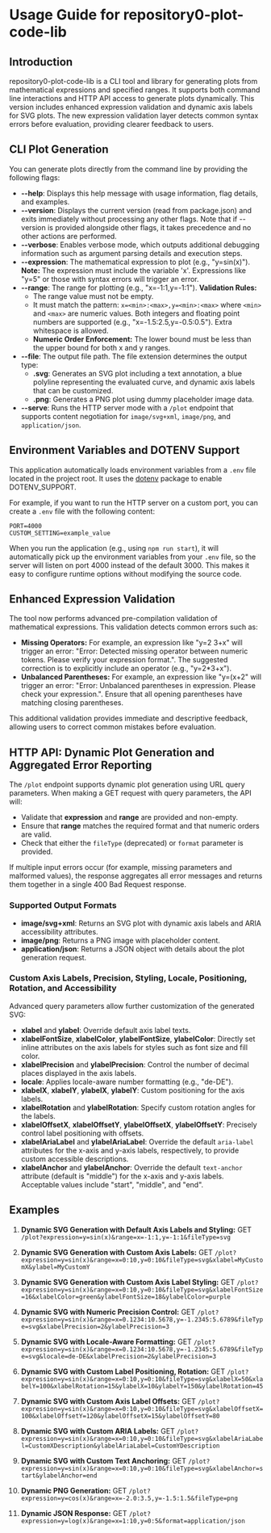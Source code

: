 # Usage Guide for repository0-plot-code-lib

## Introduction

repository0-plot-code-lib is a CLI tool and library for generating plots from mathematical expressions and specified ranges. It supports both command line interactions and HTTP API access to generate plots dynamically. This version includes enhanced expression validation and dynamic axis labels for SVG plots. The new expression validation layer detects common syntax errors before evaluation, providing clearer feedback to users.

## CLI Plot Generation

You can generate plots directly from the command line by providing the following flags:

- **--help**: Displays this help message with usage information, flag details, and examples.
- **--version**: Displays the current version (read from package.json) and exits immediately without processing any other flags. Note that if --version is provided alongside other flags, it takes precedence and no other actions are performed.
- **--verbose**: Enables verbose mode, which outputs additional debugging information such as argument parsing details and execution steps.
- **--expression**: The mathematical expression to plot (e.g., "y=sin(x)"). **Note:** The expression must include the variable 'x'. Expressions like "y=5" or those with syntax errors will trigger an error.
- **--range**: The range for plotting (e.g., "x=-1:1,y=-1:1"). **Validation Rules:**
  - The range value must not be empty.
  - It must match the pattern: `x=<min>:<max>,y=<min>:<max>` where `<min>` and `<max>` are numeric values. Both integers and floating point numbers are supported (e.g., "x=-1.5:2.5,y=-0.5:0.5"). Extra whitespace is allowed.
  - **Numeric Order Enforcement:** The lower bound must be less than the upper bound for both x and y ranges.
- **--file**: The output file path. The file extension determines the output type:
  - **.svg**: Generates an SVG plot including a text annotation, a blue polyline representing the evaluated curve, and dynamic axis labels that can be customized.
  - **.png**: Generates a PNG plot using dummy placeholder image data.
- **--serve**: Runs the HTTP server mode with a `/plot` endpoint that supports content negotiation for `image/svg+xml`, `image/png`, and `application/json`.

## Environment Variables and DOTENV Support

This application automatically loads environment variables from a `.env` file located in the project root. It uses the [dotenv](https://www.npmjs.com/package/dotenv) package to enable DOTENV_SUPPORT. 

For example, if you want to run the HTTP server on a custom port, you can create a `.env` file with the following content:

```dotenv
PORT=4000
CUSTOM_SETTING=example_value
```

When you run the application (e.g., using `npm run start`), it will automatically pick up the environment variables from your `.env` file, so the server will listen on port 4000 instead of the default 3000. This makes it easy to configure runtime options without modifying the source code.

## Enhanced Expression Validation

The tool now performs advanced pre-compilation validation of mathematical expressions. This validation detects common errors such as:

- **Missing Operators:** For example, an expression like "y=2 3+x" will trigger an error: "Error: Detected missing operator between numeric tokens. Please verify your expression format.". The suggested correction is to explicitly include an operator (e.g., "y=2*3+x").
- **Unbalanced Parentheses:** For example, an expression like "y=(x+2" will trigger an error: "Error: Unbalanced parentheses in expression. Please check your expression.". Ensure that all opening parentheses have matching closing parentheses.

This additional validation provides immediate and descriptive feedback, allowing users to correct common mistakes before evaluation.

## HTTP API: Dynamic Plot Generation and Aggregated Error Reporting

The `/plot` endpoint supports dynamic plot generation using URL query parameters. When making a GET request with query parameters, the API will:

- Validate that **expression** and **range** are provided and non-empty.
- Ensure that **range** matches the required format and that numeric orders are valid.
- Check that either the `fileType` (deprecated) or `format` parameter is provided.

If multiple input errors occur (for example, missing parameters and malformed values), the response aggregates all error messages and returns them together in a single 400 Bad Request response.

### Supported Output Formats

- **image/svg+xml**: Returns an SVG plot with dynamic axis labels and ARIA accessibility attributes.
- **image/png**: Returns a PNG image with placeholder content.
- **application/json**: Returns a JSON object with details about the plot generation request.

### Custom Axis Labels, Precision, Styling, Locale, Positioning, Rotation, and Accessibility

Advanced query parameters allow further customization of the generated SVG:

- **xlabel** and **ylabel**: Override default axis label texts.
- **xlabelFontSize**, **xlabelColor**, **ylabelFontSize**, **ylabelColor**: Directly set inline attributes on the axis labels for styles such as font size and fill color.
- **xlabelPrecision** and **ylabelPrecision**: Control the number of decimal places displayed in the axis labels.
- **locale**: Applies locale-aware number formatting (e.g., "de-DE").
- **xlabelX**, **xlabelY**, **ylabelX**, **ylabelY**: Custom positioning for the axis labels.
- **xlabelRotation** and **ylabelRotation**: Specify custom rotation angles for the labels.
- **xlabelOffsetX**, **xlabelOffsetY**, **ylabelOffsetX**, **ylabelOffsetY**: Precisely control label positioning with offsets.
- **xlabelAriaLabel** and **ylabelAriaLabel**: Override the default `aria-label` attributes for the x-axis and y-axis labels, respectively, to provide custom accessible descriptions.
- **xlabelAnchor** and **ylabelAnchor**: Override the default `text-anchor` attribute (default is "middle") for the x-axis and y-axis labels. Acceptable values include "start", "middle", and "end".

## Examples

1. **Dynamic SVG Generation with Default Axis Labels and Styling:**
   GET `/plot?expression=y=sin(x)&range=x=-1:1,y=-1:1&fileType=svg`

2. **Dynamic SVG Generation with Custom Axis Labels:**
   GET `/plot?expression=y=sin(x)&range=x=0:10,y=0:10&fileType=svg&xlabel=MyCustomX&ylabel=MyCustomY`

3. **Dynamic SVG Generation with Custom Axis Label Styling:**
   GET `/plot?expression=y=sin(x)&range=x=0:10,y=0:10&fileType=svg&xlabelFontSize=16&xlabelColor=green&ylabelFontSize=18&ylabelColor=purple`

4. **Dynamic SVG with Numeric Precision Control:**
   GET `/plot?expression=y=sin(x)&range=x=0.1234:10.5678,y=-1.2345:5.6789&fileType=svg&xlabelPrecision=2&ylabelPrecision=3`

5. **Dynamic SVG with Locale-Aware Formatting:**
   GET `/plot?expression=y=sin(x)&range=x=0.1234:10.5678,y=-1.2345:5.6789&fileType=svg&locale=de-DE&xlabelPrecision=2&ylabelPrecision=3`

6. **Dynamic SVG with Custom Label Positioning, Rotation:**
   GET `/plot?expression=y=sin(x)&range=x=0:10,y=0:10&fileType=svg&xlabelX=50&xlabelY=100&xlabelRotation=15&ylabelX=10&ylabelY=150&ylabelRotation=45`

7. **Dynamic SVG with Custom Axis Label Offsets:**
   GET `/plot?expression=y=sin(x)&range=x=0:10,y=0:10&fileType=svg&xlabelOffsetX=100&xlabelOffsetY=120&ylabelOffsetX=15&ylabelOffsetY=80`

8. **Dynamic SVG with Custom ARIA Labels:**
   GET `/plot?expression=y=sin(x)&range=x=0:10,y=0:10&fileType=svg&xlabelAriaLabel=CustomXDescription&ylabelAriaLabel=CustomYDescription`

9. **Dynamic SVG with Custom Text Anchoring:**
   GET `/plot?expression=y=sin(x)&range=x=0:10,y=0:10&fileType=svg&xlabelAnchor=start&ylabelAnchor=end`

10. **Dynamic PNG Generation:**
    GET `/plot?expression=y=cos(x)&range=x=-2.0:3.5,y=-1.5:1.5&fileType=png`

11. **Dynamic JSON Response:**
    GET `/plot?expression=y=log(x)&range=x=1:10,y=0:5&format=application/json`
